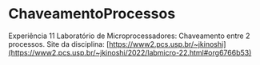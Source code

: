 # ChaveamentoProcessos
Experiência 11 Laboratório de Microprocessadores: Chaveamento entre 2 processos.
Site da disciplina: [https://www2.pcs.usp.br/~jkinoshi](https://www2.pcs.usp.br/~jkinoshi/2022/labmicro-22.html#org6766b53)
